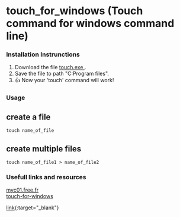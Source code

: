 # touch_for_windows  (Touch command for windows command line)

### Installation Instrunctions
1. Download the file <a href="https://github.com/leonalkalai/touch_for_windows/raw/main/touch.exe" > touch.exe <a/>.
2. Save the file to path "C:Program files".
3. :+1: Now your 'touch' command will work!

### Usage
## create a file
``` touch name_of_file ```
## create multiple files
``` touch name_of_file1 > name_of_file2 ``` 



### Usefull links and resources
<a href="http://myc01.free.fr/touch/"  target="_blank">myc01.free.fr</a><br/>
<a href="https://www.npmjs.com/package/touch-for-windows/" target="_blank">touch-for-windows</a>

[link]([url](http://myc01.free.fr/touch/)http://myc01.free.fr/touch/){:target="_blank"}









